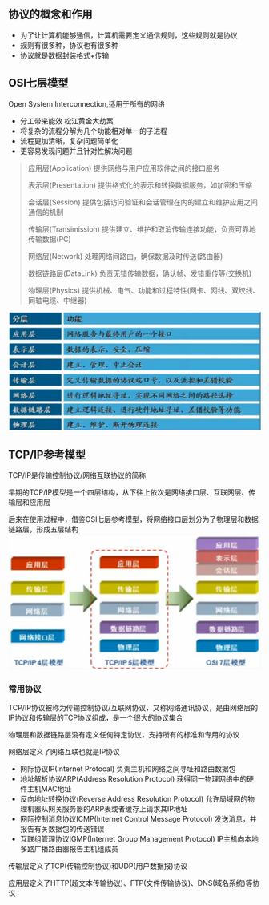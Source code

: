 ##  协议的概念和作用
- 为了让计算机能够通信，计算机需要定义通信规则，这些规则就是协议
- 规则有很多种，协议也有很多种
- 协议就是数据封装格式+传输

## OSI七层模型
Open System Interconnection,适用于所有的网络
- 分工带来能效 松江黄金大劫案
- 将复杂的流程分解为几个功能相对单一的子进程
- 流程更加清晰，复杂问题简单化
- 更容易发现问题并且针对性解决问题
> 应用层(Application) 提供网络与用户应用软件之间的接口服务
> 
> 表示层(Presentation) 提供格式化的表示和转换数据服务，如加密和压缩
> 
> 会话层(Session) 提供包括访问验证和会话管理在内的建立和维护应用之间通信的机制
> 
> 传输层(Transimission) 提供建立、维护和取消传输连接功能，负责可靠地传输数据(PC)
> 
> 网络层(Network) 处理网络间路由，确保数据及时传送(路由器)
>
> 数据链路层(DataLink) 负责无错传输数据，确认帧、发错重传等(交换机)
> 
>物理层(Physics) 提供机械、电气、功能和过程特性(网卡、网线、双绞线、同轴电缆、中继器)

![](./osi.png)

## TCP/IP参考模型
TCP/IP是传输控制协议/网络互联协议的简称

早期的TCP/IP模型是一个四层结构，从下往上依次是网络接口层、互联网层、传输层和应用层

后来在使用过程中，借鉴OSI七层参考模型，将网络接口层划分为了物理层和数据链路层，形成五层结构
![](./tcpip.png)

### 常用协议
TCP/IP协议被称为传输控制协议/互联网协议，又称网络通讯协议，是由网络层的IP协议和传输层的TCP协议组成，是一个很大的协议集合

物理层和数据链路层没有定义任何特定协议，支持所有的标准和专用的协议

网络层定义了网络互联也就是IP协议

- 网际协议IP(Internet Protocal) 负责主机和网络之间寻址和路由数据包
- 地址解析协议ARP(Address Resolution Protocol) 获得同一物理网络中的硬件主机MAC地址
- 反向地址转换协议(Reverse Address Resolution Protocol) 允许局域网的物理机器从网关服务器的ARP表或者缓存上请求其IP地址
- 网际控制消息协议ICMP(Internet Control Message Protocol) 发送消息，并报告有关数据包的传送错误
- 互联组管理协议IGMP(Internet Group Management Protocol) IP主机向本地多路广播路由器报告主机组成员

传输层定义了TCP(传输控制协议)和UDP(用户数据报)协议

应用层定义了HTTP(超文本传输协议)、FTP(文件传输协议)、DNS(域名系统)等协议
